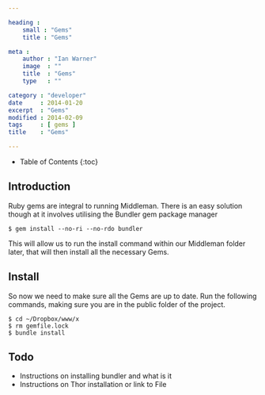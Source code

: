 ```yaml
---

heading :
    small : "Gems"
    title : "Gems"

meta :
    author : "Ian Warner"
    image  : ""
    title  : "Gems"
    type   : ""

category : "developer"
date     : 2014-01-20
excerpt  : "Gems"
modified : 2014-02-09
tags     : [ gems ]
title    : "Gems"

---
```


* Table of Contents
{:toc}

## Introduction

Ruby gems are integral to running Middleman. There is an easy solution though
at it involves utilising the Bundler gem package manager

    $ gem install --no-ri --no-rdo bundler

This will allow us to run the install command within our Middleman folder later,
that will then install all the necessary Gems.

## Install

So now we need to make sure all the Gems are up to date. Run the following commands,
making sure you are in the public folder of the project.

    $ cd ~/Dropbox/www/x
    $ rm gemfile.lock
    $ bundle install

## Todo

* Instructions on installing bundler and what is it
* Instructions on Thor installation or link to File